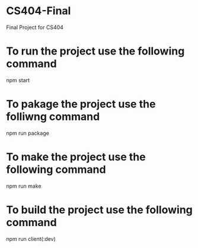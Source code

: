 # CS404-Final
 Final Project for CS404

# To run the project use the following command
npm start

# To pakage the project use the folliwng command
npm run package

# To make the project use the following command
npm run make

# To build the project use the following command
npm run client(:dev)

